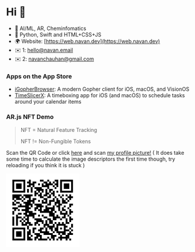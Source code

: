 # Hi 👋



- 🔭 AI/ML, AR, Cheminfomatics
- 🌱 Python, Swift and HTML+CSS+JS
- 🌍 Website: [https://web.navan.dev](https://web.navan.dev)
- ✉️ 1: [hello@navan.email](mailto:hello@navan.email)
- ✉️ 2: [navanchauhan@gmail.com](mailto:navanchauhan@gmail.com)

### Apps on the App Store

- [iGopherBrowser](https://web.navan.dev/iGopherBrowser): A modern Gopher client for iOS, macOS, and VisionOS
- [TimeSlicerX](https://timeslicerx.prudent.studio/): A timeboxing app for iOS (and macOS) to schedule tasks around your calendar items

### AR.js NFT Demo

> NFT = Natural Feature Tracking
> 
> NFT != Non-Fungible Tokens

Scan the QR Code or click [here](https://navanchauhan.github.io/Experiments/2020-08-01/index.html) and scan [my profile picture!](https://github.com/navanchauhan) ( It does take some time to calculate the image descriptors the first time though, try reloading if you think it is stuck )


<img src="https://raw.githubusercontent.com/navanchauhan/navanchauhan/master/qr.png" />


<!--
**navanchauhan/navanchauhan** is a ✨ _special_ ✨ repository because its `README.md` (this file) appears on your GitHub profile.

Here are some ideas to get you started:

- 🔭 I’m currently working on ...
- 🌱 I’m currently learning ...
- 👯 I’m looking to collaborate on ...
- 🤔 I’m looking for help with ...
- 💬 Ask me about ...
- 📫 How to reach me: ...
- 😄 Pronouns: ...
- ⚡ Fun fact: ...
-->
